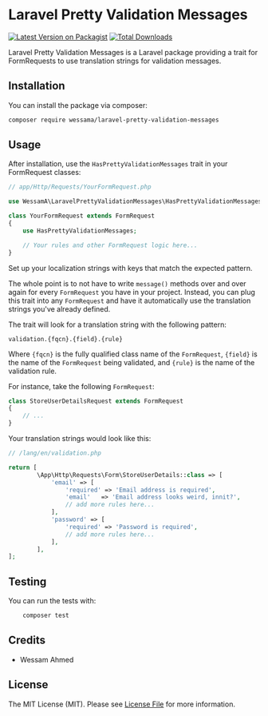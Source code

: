 # Laravel Pretty Validation Messages

[![Latest Version on Packagist][ico-version]][link-packagist]
[![Total Downloads][ico-downloads]][link-downloads]

Laravel Pretty Validation Messages is a Laravel package providing a trait for FormRequests to use translation strings for validation messages.

## Installation

You can install the package via composer:

```bash
composer require wessama/laravel-pretty-validation-messages
```

## Usage
After installation, use the `HasPrettyValidationMessages` trait in your FormRequest classes:

```php
// app/Http/Requests/YourFormRequest.php

use WessamA\LaravelPrettyValidationMessages\HasPrettyValidationMessages;

class YourFormRequest extends FormRequest
{
    use HasPrettyValidationMessages;

    // Your rules and other FormRequest logic here...
}
```

Set up your localization strings with keys that match the expected pattern.

The whole point is to not have to write `message()` methods over and over again for every `FormRequest` you have
in your project. Instead, you can plug this trait into any `FormRequest` and have it automatically use the
translation strings you've already defined. 

The trait will look for a translation string with the following pattern:

```
validation.{fqcn}.{field}.{rule}
```
Where `{fqcn}` is the fully qualified class name of the `FormRequest`, `{field}` is the name of the `FormRequest` being validated, and `{rule}` is the name of the validation rule.

For instance, take the following `FormRequest`:

```php
class StoreUserDetailsRequest extends FormRequest
{
    // ...
}
```

Your translation strings would look like this:

```php
// /lang/en/validation.php

return [
        \App\Http\Requests\Form\StoreUserDetails::class => [
            'email' => [
                'required' => 'Email address is required',
                'email'   => 'Email address looks weird, innit?',
                // add more rules here...
            ],
            'password' => [
                'required' => 'Password is required',
                // add more rules here...
            ],
        ],
];
```

## Testing
You can run the tests with:
    
```bash
    composer test
```

## Credits
- Wessam Ahmed

## License
The MIT License (MIT). Please see [License File](LICENSE.md) for more information.

[ico-version]: https://img.shields.io/packagist/v/wessama/laravel-pretty-validation-messages.svg?style=flat-square
[ico-downloads]: https://img.shields.io/packagist/dt/wessama/laravel-pretty-validation-messages.svg?style=flat-square

[link-packagist]: https://packagist.org/packages/wessama/laravel-pretty-validation-messages
[link-downloads]: https://packagist.org/packages/wessama/laravel-pretty-validation-messages
[link-author]: https://github.com/wessama
